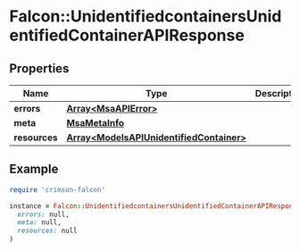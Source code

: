 # Falcon::UnidentifiedcontainersUnidentifiedContainerAPIResponse

## Properties

| Name | Type | Description | Notes |
| ---- | ---- | ----------- | ----- |
| **errors** | [**Array&lt;MsaAPIError&gt;**](MsaAPIError.md) |  | [optional] |
| **meta** | [**MsaMetaInfo**](MsaMetaInfo.md) |  |  |
| **resources** | [**Array&lt;ModelsAPIUnidentifiedContainer&gt;**](ModelsAPIUnidentifiedContainer.md) |  |  |

## Example

```ruby
require 'crimson-falcon'

instance = Falcon::UnidentifiedcontainersUnidentifiedContainerAPIResponse.new(
  errors: null,
  meta: null,
  resources: null
)
```

